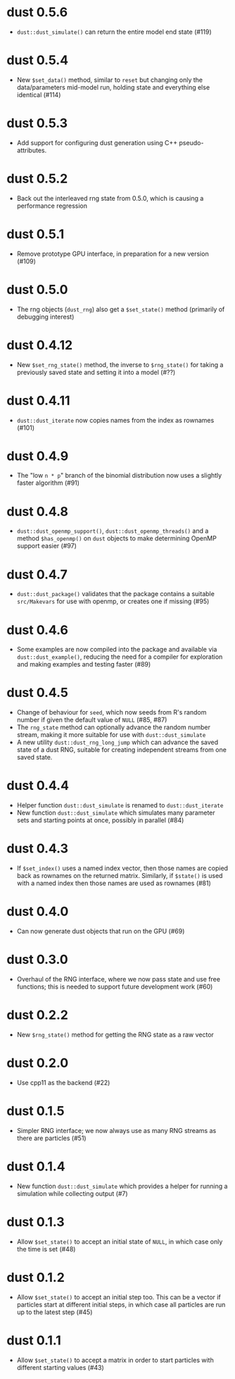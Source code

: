 # dust 0.5.6

* `dust::dust_simulate()` can return the entire model end state (#119)

# dust 0.5.4

* New `$set_data()` method, similar to `reset` but changing only the data/parameters mid-model run, holding state and everything else identical (#114)

# dust 0.5.3

* Add support for configuring dust generation using C++ pseudo-attributes.

# dust 0.5.2

* Back out the interleaved rng state from 0.5.0, which is causing a performance regression

# dust 0.5.1

* Remove prototype GPU interface, in preparation for a new version (#109)

# dust 0.5.0

* The rng objects (`dust_rng`) also get a `$set_state()` method (primarily of debugging interest)

# dust 0.4.12

* New `$set_rng_state()` method, the inverse to `$rng_state()` for taking a previously saved state and setting it into a model (#??)

# dust 0.4.11

* `dust::dust_iterate` now copies names from the index as rownames (#101)

# dust 0.4.9

* The "low `n * p`" branch of the binomial distribution now uses a slightly faster algorithm (#91)

# dust 0.4.8

* `dust::dust_openmp_support()`, `dust::dust_openmp_threads()` and a method `$has_openmp()` on `dust` objects to make determining OpenMP support easier (#97)

# dust 0.4.7

* `dust::dust_package()` validates that the package contains a suitable `src/Makevars` for use with openmp, or creates one if missing (#95)

# dust 0.4.6

* Some examples are now compiled into the package and available via `dust::dust_example()`, reducing the need for a compiler for exploration and making examples and testing faster (#89)

# dust 0.4.5

* Change of behaviour for `seed`, which now seeds from R's random number if given the default value of `NULL` (#85, #87)
* The `rng_state` method can optionally advance the random number stream, making it more suitable for use with `dust::dust_simulate`
* A new utility `dust::dust_rng_long_jump` which can advance the saved state of a dust RNG, suitable for creating independent streams from one saved state.

# dust 0.4.4

* Helper function `dust::dust_simulate` is renamed to `dust::dust_iterate`
* New function `dust::dust_simulate` which simulates many parameter sets and starting points at once, possibly in parallel (#84)

# dust 0.4.3

* If `$set_index()` uses a named index vector, then those names are copied back as rownames on the returned matrix. Similarly, if `$state()` is used with a named index then those names are used as rownames (#81)

# dust 0.4.0

* Can now generate dust objects that run on the GPU (#69)

# dust 0.3.0

* Overhaul of the RNG interface, where we now pass state and use free functions; this is needed to support future development work (#60)

# dust 0.2.2

* New `$rng_state()` method for getting the RNG state as a raw vector

# dust 0.2.0

* Use cpp11 as the backend (#22)

# dust 0.1.5

* Simpler RNG interface; we now always use as many RNG streams as there are particles (#51)

# dust 0.1.4

* New function `dust::dust_simulate` which provides a helper for running a simulation while collecting output (#7)

# dust 0.1.3

* Allow `$set_state()` to accept an initial state of `NULL`, in which case only the time is set (#48)

# dust 0.1.2

* Allow `$set_state()` to accept an initial step too. This can be a vector if particles start at different initial steps, in which case all particles are run up to the latest step (#45)

# dust 0.1.1

* Allow `$set_state()` to accept a matrix in order to start particles with different starting values (#43)
